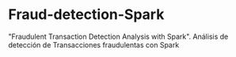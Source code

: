 # Fraud-detection-Spark
 "Fraudulent Transaction Detection Analysis with Spark". Análisis de detección de Transacciones fraudulentas con Spark
